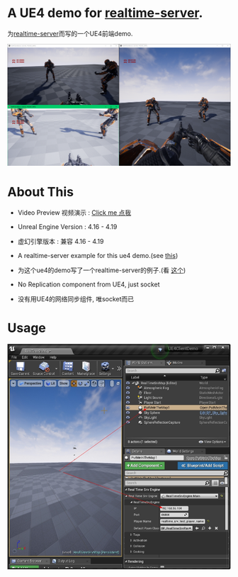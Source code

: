 
 
# A UE4 demo for [realtime-server](https://github.com/no5ix/realtime-server).

为[realtime-server](https://github.com/no5ix/realtime-server)而写的一个UE4前端demo. 


![UE4DemoScreenshot.png](./img/UE4DemoScreenshot.png)



<!-- 

# Download & Play
 
 
- Client : [UE4ClientDemo.exe (Win32)](https://pan.baidu.com/s/1B0pMYls7JVYqEWyKH4gkXg) , just check it out !

- 客户端 : 下载 [UE4ClientDemo.exe (Win32)](https://pan.baidu.com/s/1B0pMYls7JVYqEWyKH4gkXg) 玩一下 !

- Server : A server instance is running on my VPS, so just double click the UE4ClientDemo.exe that will connect to my server automatically, enjoy !

- 服务器 : 我VPS上运行着一个服务器实例, 你只需要双击 UE4ClientDemo.exe , 它就会自动连到服务器啦 

! -->


# About This 


- Video Preview 视频演示 : [Click me 点我](https://hulinhong.com/2018/05/02/a_real_time_game_server_and_a_ue4_demo_for_it/)
- Unreal Engine Version : 4.16 - 4.19
- 虚幻引擎版本 : 兼容 4.16 - 4.19

- A realtime-server example for this ue4 demo.(see [this](https://github.com/no5ix/realtime-server/tree/master/example/for_ue4_demo))
- 为这个ue4的demo写了一个realtime-server的例子.(看 [这个](https://github.com/no5ix/realtime-server/tree/master/example/for_ue4_demo))

- No Replication component from UE4, just socket
- 没有用UE4的网络同步组件, 唯socket而已



# Usage

![UE4DemoUsage.jpg](./img/UE4DemoUsage.jpg)

